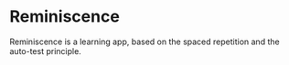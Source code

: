 # Reminiscence
Reminiscence is a learning app, based on the spaced repetition and the auto-test principle.
